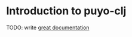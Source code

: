 # Introduction to puyo-clj

TODO: write [great documentation](http://jacobian.org/writing/what-to-write/)

